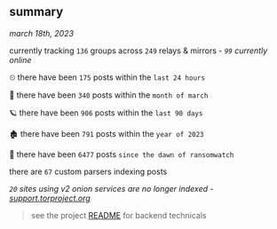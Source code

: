 
## summary
_march 18th, 2023_

currently tracking `136` groups across `249` relays & mirrors - _`99` currently online_

⏲ there have been `175` posts within the `last 24 hours`

🦈 there have been `340` posts within the `month of march`

🪐 there have been `906` posts within the `last 90 days`

🏚 there have been `791` posts within the `year of 2023`

🦕 there have been `6477` posts `since the dawn of ransomwatch`

there are `67` custom parsers indexing posts

_`20` sites using v2 onion services are no longer indexed - [support.torproject.org](https://support.torproject.org/onionservices/v2-deprecation/)_

> see the project [README](https://github.com/joshhighet/ransomwatch#ransomwatch--) for backend technicals
